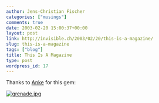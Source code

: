 ```yaml
---
author: Jens-Christian Fischer
categories: ["musings"]
comments: true
date: 2003-02-20 15:00:37+00:00
layout: post
link: http://invisible.ch/2003/02/20/this-is-a-magazine/
slug: this-is-a-magazine
tags: ["blog"]
title: This Is A Magazine
type: post
wordpress_id: 17
---
```


Thanks to [Anke](http://www.ankegroener.de) for this gem:  

[![grenade.jpg](http://www.invisible.ch/archives/images/grenade.jpg)](http://www.thisisamagazine.com)
